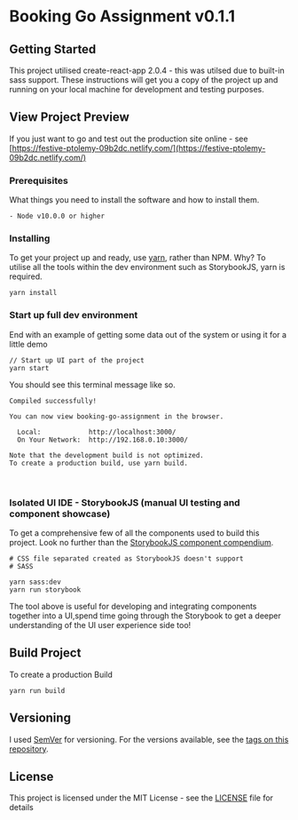 # Booking Go Assignment v0.1.1


## Getting Started
This project utilised create-react-app 2.0.4 - this was utilsed due to built-in sass support.
These instructions will get you a copy of the project up and running on your local machine for development and testing purposes.

## View Project Preview
If you just want to go and test out the production site online - see [https://festive-ptolemy-09b2dc.netlify.com/](https://festive-ptolemy-09b2dc.netlify.com/)

### Prerequisites

What things you need to install the software and how to install them.

```
- Node v10.0.0 or higher
```

### Installing
To get your project up and ready, use [yarn](https://yarnpkg.com/en/), rather than NPM. Why? To utilise all the tools within the dev environment such as StorybookJS, yarn is required. 

```
yarn install
```

### Start up full dev environment
End with an example of getting some data out of the system or using it for a little demo

```
// Start up UI part of the project
yarn start

```

You should see this terminal message like so.
```
Compiled successfully!

You can now view booking-go-assignment in the browser.

  Local:            http://localhost:3000/
  On Your Network:  http://192.168.0.10:3000/

Note that the development build is not optimized.
To create a production build, use yarn build.
```

<br/>

### Isolated UI IDE - StorybookJS (manual UI testing and component showcase)
To get a comprehensive few of all the components used to build this project. Look no further than the [StorybookJS component compendium](https://elastic-joliot-fb8215.netlify.com/).

```
# CSS file separated created as StorybookJS doesn't support 
# SASS

yarn sass:dev
yarn run storybook
```

The tool above is useful for developing and integrating components together into a UI,spend time going through the Storybook to get a deeper understanding of the UI user experience side too!

## Build Project
To create a production Build

```
yarn run build
```


## Versioning
I used [SemVer](http://semver.org/) for versioning. For the versions available, see the [tags on this repository](https://github.com/your/project/tags). 

## License
This project is licensed under the MIT License - see the [LICENSE](LICENSE) file for details
